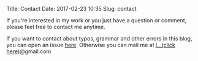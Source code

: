 Title: Contact
Date: 2017-02-23 10:35
Slug: contact

If you're interested in my work or you just have a question or comment, please feel free to contact me anytime.

If you want to contact about typos, grammar and other errors in this blog, 
you can open an issue [here](https://github.com/DmytroLitvinov/blog). 
Otherwise you can mail me at <a href="http://www.google.com/recaptcha/mailhide/d?k=01BHFnbUKOzi_FCVhrOMonQQ==&amp;c=BLRhPtX49m7iRtP_9ohyNAvLWmkVO8OH74lbShK0iBU=" onclick="window.open('http://www.google.com/recaptcha/mailhide/d?k\x3d01BHFnbUKOzi_FCVhrOMonQQ\x3d\x3d\x26c\x3dBLRhPtX49m7iRtP_9ohyNAvLWmkVO8OH74lbShK0iBU\x3d', '', 'toolbar=0,scrollbars=0,location=0,statusbar=0,menubar=0,resizable=0,width=500,height=300'); return false;" title="Reveal this e-mail address">l...(click here)</a>@gmail.com